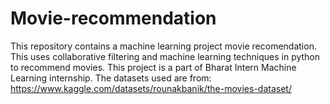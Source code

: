 # Movie-recommendation
This repository contains a machine learning project movie recomendation. This uses collaborative filtering and machine learning techniques in python to recommend movies. This project is a part of Bharat Intern Machine Learning internship.
The datasets used are from: https://www.kaggle.com/datasets/rounakbanik/the-movies-dataset/
